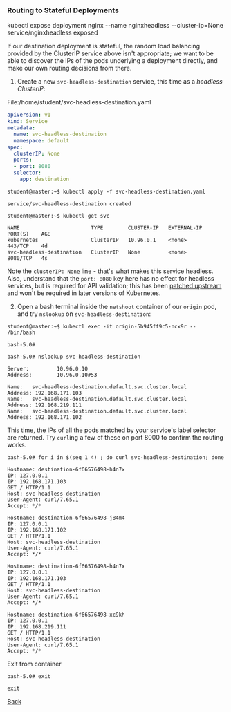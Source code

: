 ### Routing to Stateful Deployments


kubectl expose deployment nginx --name nginxheadless --cluster-ip=None
service/nginxheadless exposed



If our destination deployment is stateful, the random load balancing provided by the ClusterIP service above isn't appropriate; we want to be able to discover the IPs of the pods underlying a deployment directly, and make our own routing decisions from there.

1.  Create a new `svc-headless-destination` service, this time as a *headless ClusterIP*:

File:/home/student/svc-headless-destination.yaml
```yaml
apiVersion: v1
kind: Service
metadata:
  name: svc-headless-destination
  namespace: default
spec:
  clusterIP: None
  ports:
  - port: 8080
  selector:
    app: destination
```

```
student@master:~$ kubectl apply -f svc-headless-destination.yaml
```
```
service/svc-headless-destination created
```

```
student@master:~$ kubectl get svc
```
```
NAME                       TYPE        CLUSTER-IP   EXTERNAL-IP   PORT(S)    AGE
kubernetes                 ClusterIP   10.96.0.1    <none>        443/TCP    4d
svc-headless-destination   ClusterIP   None         <none>        8080/TCP   4s
```

Note the `clusterIP: None` line - that's what makes this service headless. Also, understand that the `port: 8080` key here has no effect for headless services, but is required for API validation; this has been [patched upstream](https://github.com/kubernetes/kubernetes/pull/62497) and won't be required in later versions of Kubernetes.

2.  Open a bash terminal inside the `netshoot` container of our `origin` pod, and try `nslookup` on `svc-headless-destination`:



```
student@master:~$ kubectl exec -it origin-5b945ff9c5-ncx9r -- /bin/bash
```
```
bash-5.0#
```

```
bash-5.0# nslookup svc-headless-destination
```
```
Server:         10.96.0.10
Address:        10.96.0.10#53

Name:   svc-headless-destination.default.svc.cluster.local
Address: 192.168.171.103
Name:   svc-headless-destination.default.svc.cluster.local
Address: 192.168.219.111
Name:   svc-headless-destination.default.svc.cluster.local
Address: 192.168.171.102
```
This time, the IPs of all the pods matched by your service's label selector are returned. Try `curl`ing a few of these on port 8000 to confirm the routing works.

```
bash-5.0# for i in $(seq 1 4) ; do curl svc-headless-destination; done
```
```
Hostname: destination-6f66576498-h4n7x
IP: 127.0.0.1
IP: 192.168.171.103
GET / HTTP/1.1
Host: svc-headless-destination
User-Agent: curl/7.65.1
Accept: */*

Hostname: destination-6f66576498-j84m4
IP: 127.0.0.1
IP: 192.168.171.102
GET / HTTP/1.1
Host: svc-headless-destination
User-Agent: curl/7.65.1
Accept: */*

Hostname: destination-6f66576498-h4n7x
IP: 127.0.0.1
IP: 192.168.171.103
GET / HTTP/1.1
Host: svc-headless-destination
User-Agent: curl/7.65.1
Accept: */*

Hostname: destination-6f66576498-xc9kh
IP: 127.0.0.1
IP: 192.168.219.111
GET / HTTP/1.1
Host: svc-headless-destination
User-Agent: curl/7.65.1
Accept: */*
```
Exit from container
```
bash-5.0# exit
```
```
exit
```

[Back](lab05.md)
